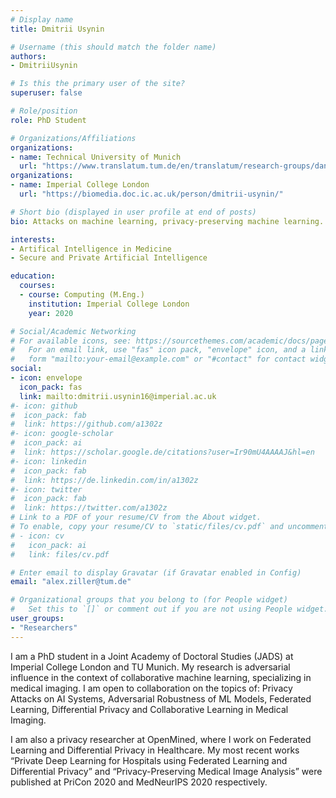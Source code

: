 ```yaml
---
# Display name
title: Dmitrii Usynin

# Username (this should match the folder name)
authors:
- DmitriiUsynin

# Is this the primary user of the site?
superuser: false

# Role/position
role: PhD Student

# Organizations/Affiliations
organizations:
- name: Technical University of Munich
  url: "https://www.translatum.tum.de/en/translatum/research-groups/daniel-rueckert-ai-in-healthcare-and-medicine/"
organizations:
- name: Imperial College London
  url: "https://biomedia.doc.ic.ac.uk/person/dmitrii-usynin/"

# Short bio (displayed in user profile at end of posts)
bio: Attacks on machine learning, privacy-preserving machine learning.

interests:
- Artifical Intelligence in Medicine
- Secure and Private Artificial Intelligence

education:
  courses:
  - course: Computing (M.Eng.)
    institution: Imperial College London
    year: 2020

# Social/Academic Networking
# For available icons, see: https://sourcethemes.com/academic/docs/page-builder/#icons
#   For an email link, use "fas" icon pack, "envelope" icon, and a link in the
#   form "mailto:your-email@example.com" or "#contact" for contact widget.
social:
- icon: envelope
  icon_pack: fas
  link: mailto:dmitrii.usynin16@imperial.ac.uk
#- icon: github
#  icon_pack: fab
#  link: https://github.com/a1302z
#- icon: google-scholar
#  icon_pack: ai
#  link: https://scholar.google.de/citations?user=Ir90mU4AAAAJ&hl=en
#- icon: linkedin
#  icon_pack: fab
#  link: https://de.linkedin.com/in/a1302z
#- icon: twitter
#  icon_pack: fab
#  link: https://twitter.com/a1302z
# Link to a PDF of your resume/CV from the About widget.
# To enable, copy your resume/CV to `static/files/cv.pdf` and uncomment the lines below.
# - icon: cv
#   icon_pack: ai
#   link: files/cv.pdf

# Enter email to display Gravatar (if Gravatar enabled in Config)
email: "alex.ziller@tum.de"

# Organizational groups that you belong to (for People widget)
#   Set this to `[]` or comment out if you are not using People widget.
user_groups:
- "Researchers"
---
```


I am a PhD student in a Joint Academy of Doctoral Studies (JADS) at Imperial College London and TU Munich. My research is adversarial influence in the context of collaborative machine learning, specializing in medical imaging. I am open to collaboration on the topics of: Privacy Attacks on AI Systems, Adversarial Robustness of ML Models, Federated Learning, Differential Privacy and Collaborative Learning in Medical Imaging.

I am also a privacy researcher at OpenMined, where I work on Federated Learning and Differential Privacy in Healthcare. My most recent works “Private Deep Learning for Hospitals using Federated Learning and Differential Privacy” and “Privacy-Preserving Medical Image Analysis” were published at PriCon 2020 and MedNeurIPS 2020 respectively.
